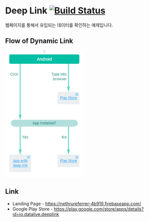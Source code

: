 # Deep Link [![Build Status](https://travis-ci.org/SungJin-Jin/DeepLinkn.svg?branch=master)](https://travis-ci.org/SungJin-Jin/DeepLink)
웹페이지를 통해서 유입되는 데이터를 확인하는 예제입니다.

## Flow of Dynamic Link 

![DeepLink](./image/dynamic%20link.PNG)

## Link
* Landing Page - https://nethrureferrer-4b919.firebaseapp.com/
* Google Play Store - https://play.google.com/store/apps/details?id=io.datalive.deeplink
